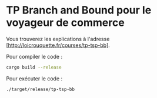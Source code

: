 # TP Branch and Bound pour le voyageur de commerce

Vous trouverez les explications à l'adresse [http://loicrouquette.fr/courses/tp-tsp-bb].

Pour compiler le code :

```bash
cargo build --release
```

Pour exécuter le code :

```bash
./target/release/tp-tsp-bb
```
